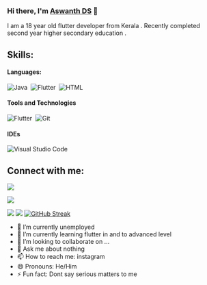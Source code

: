 ### Hi there, I'm [Aswanth DS](https://Aswanthds.github.io) 👋

I am a 18 year old flutter developer from Kerala . Recently completed second year higher secondary education .



## Skills:

#### Languages:

![Java](https://img.shields.io/badge/Java-ED8B00?style=for-the-badge&logo=java&logoColor=white&color=orange)&nbsp;
![Flutter](https://img.shields.io/badge/dart-ED8B00?style=for-the-badge&logo=dart&logoColor=blue&color=black)&nbsp;
![HTML](https://img.shields.io/badge/html5-ED8B00?style=for-the-badge&logo=html5&logoColor=red&color=white)&nbsp;

#### Tools and Technologies

![Flutter](https://img.shields.io/badge/flutter-ED8B00?style=for-the-badge&logo=flutter&logoColor=black&color=blue)&nbsp;
![Git](https://img.shields.io/badge/GIT-E44C30?style=for-the-badge&logo=git&logoColor=white)&nbsp;


#### IDEs

![Visual Studio Code](https://img.shields.io/badge/Visual%20Studio%20Code-0078d7.svg?style=for-the-badge&logo=visual-studio-code&logoColor=white)&nbsp;



## Connect with me:

<p align = "center">

[<img src="https://img.shields.io/badge/linkedin-%2312100E.svg?&style=for-the-badge&logo=linkedin&logoColor=white&color=black" />](https://www.linkedin.com/in/aswanth-ds-417745231/)

[<img src="https://img.shields.io/badge/instagram-%2312100E.svg?&style=for-the-badge&logo=instagram&logoColor=white&color=black" />](https://www.instagram.com/ashh_the_code/)
</p>




[<img src="https://github-profile-trophy.vercel.app/?username=Aswanthds&row=2&column=3" />](https://github.com/ryo-ma/github-profile-trophy)
[<img src="https://github-readme-stats.vercel.app/api?username=Aswanthds&theme=algolia&count_private=true&include_all_commits=true&show_icons=true" />](https://github.com/anuraghazra/github-readme-stats)
[![GitHub Streak](https://github-readme-streak-stats.herokuapp.com/?user=Aswanthds&theme=dark)](https://github.com/DenverCoder1/github-readme-streak-stats)



- 🔭 I’m currently unemployed
- 🌱 I’m currently learning flutter in and to advanced level
- 👯 I’m looking to collaborate on ...
- 💬 Ask me about nothing
- 📫 How to reach me: instagram
- 😄 Pronouns: He/Him
- ⚡ Fun fact: Dont say serious matters to me


